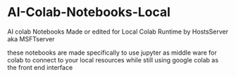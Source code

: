# AI-Colab-Notebooks-Local
AI colab Notebooks Made or edited for Local Colab Runtime by HostsServer aka MSFTserver 

these notebooks are made specifically to use jupyter as middle ware for colab to connect to your local resources while still using google colab as the front end interface
